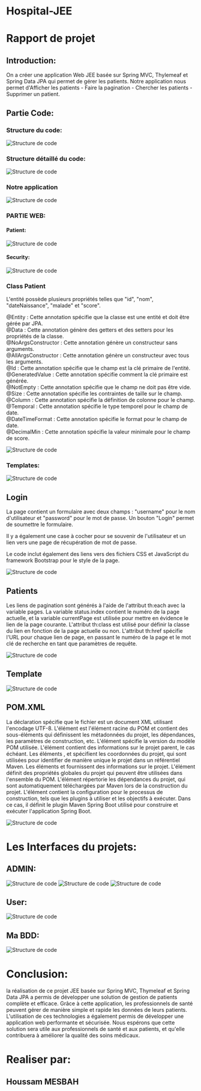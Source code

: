 # Hospital-JEE
<H1>Rapport de projet</H1>

<H2>Introduction:</H2>

On a créer une application Web JEE basée sur Spring MVC, Thylemeaf et Spring Data JPA qui permet de gérer les patients.
Notre application nous permet d'Afficher les patients - Faire la pagination - Chercher les patients - Supprimer un patient.


<H2>Partie Code:</H2>

<H3>Structure du code:</H3>

![Structure de code](g1.png)

<H3>Structure détaillé du code:</H3>

![Structure de code](g2.png)

<H3>Notre application</H3>

![Structure de code](g3.png)

<H3>PARTIE WEB: </H3>

<H4>Patient:</H4>

![Structure de code](g4.png)

<H4>Security:</H4>

![Structure de code](g5.png)


<H3>Class Patient</H3>

 L'entité possède plusieurs propriétés telles que "id", "nom", "dateNaissance", "malade" et "score".
 
@Entity : Cette annotation spécifie que la classe est une entité et doit être gérée par JPA.  
@Data : Cette annotation génère des getters et des setters pour les propriétés de la classe.  
@NoArgsConstructor : Cette annotation génère un constructeur sans arguments.  
@AllArgsConstructor : Cette annotation génère un constructeur avec tous les arguments.   
@Id : Cette annotation spécifie que le champ est la clé primaire de l'entité.  
@GeneratedValue : Cette annotation spécifie comment la clé primaire est générée.  
@NotEmpty : Cette annotation spécifie que le champ ne doit pas être vide.  
@Size : Cette annotation spécifie les contraintes de taille sur le champ.  
@Column : Cette annotation spécifie la définition de colonne pour le champ.  
@Temporal : Cette annotation spécifie le type temporel pour le champ de date.  
@DateTimeFormat : Cette annotation spécifie le format pour le champ de date.  
@DecimalMin : Cette annotation spécifie la valeur minimale pour le champ de score.  


![Structure de code](g6.png)

<H3>Templates:</H3>

![Structure de code](g7.png)

<H2>Login</H2>

La page contient un formulaire avec deux champs : "username" pour le nom d'utilisateur et "password" pour le mot de passe. Un bouton "Login" permet de soumettre le formulaire.

Il y a également une case à cocher pour se souvenir de l'utilisateur et un lien vers une page de récupération de mot de passe.

Le code inclut également des liens vers des fichiers CSS et JavaScript du framework Bootstrap pour le style de la page.

![Structure de code](g8.png)


<H2>Patients</H2>

 Les liens de pagination sont générés à l'aide de l'attribut th:each avec la variable pages. La variable status.index contient le numéro de la page actuelle, et la variable currentPage est utilisée pour mettre en évidence le lien de la page courante. L'attribut th:class est utilisé pour définir la classe du lien en fonction de la page actuelle ou non. L'attribut th:href spécifie l'URL pour chaque lien de page, en passant le numéro de la page et le mot clé de recherche en tant que paramètres de requête.
 
 
![Structure de code](g9.png)

<H2>Template</H2>

![Structure de code](g10.png)

<H2>POM.XML</H2>
La déclaration <?xml version="1.0" encoding="UTF-8"?> spécifie que le fichier est un document XML utilisant l'encodage UTF-8.  
L'élément <project> est l'élément racine du POM et contient des sous-éléments qui définissent les métadonnées du projet, les dépendances, les paramètres de construction, etc.   
L'élément <modelVersion> spécifie la version du modèle POM utilisée.  
L'élément <parent> contient des informations sur le projet parent, le cas échéant.  
Les éléments <groupId>, <artifactId> et <version> spécifient les coordonnées du projet, qui sont utilisées pour identifier de manière unique le projet dans un référentiel Maven.  
Les éléments <name> et <description> fournissent des informations sur le projet.  
L'élément <properties> définit des propriétés globales du projet qui peuvent être utilisées dans l'ensemble du POM.  
L'élément <dependencies> répertorie les dépendances du projet, qui sont automatiquement téléchargées par Maven lors de la construction du projet.  
L'élément <build> contient la configuration pour le processus de construction, tels que les plugins à utiliser et les objectifs à exécuter. Dans ce cas, il définit le plugin Maven Spring Boot utilisé pour construire et exécuter l'application Spring Boot.  

![Structure de code](g16.png)




<H1>Les Interfaces du projets:</H1>

<H2>ADMIN:</H2>

![Structure de code](g11.png)
![Structure de code](g12.png)
![Structure de code](g13.png)


<H2>User:</H2>

![Structure de code](g14.png)

<H2>Ma BDD:</H2>

![Structure de code](g15.png)

 <H1>Conclusion:</H1>
 
 la réalisation de ce projet JEE basée sur Spring MVC, Thymeleaf et Spring Data JPA a permis de développer une solution de gestion de patients complète et efficace. Grâce à cette application, les professionnels de santé peuvent gérer de manière simple et rapide les données de leurs patients.  
 L'utilisation de ces technologies a également permis de développer une application web performante et sécurisée. Nous espérons que cette solution sera utile aux professionnels de santé et aux patients, et qu'elle contribuera à améliorer la qualité des soins médicaux.
 
 <H1>Realiser par:</H1>
 <H2>Houssam MESBAH</H2>
 
 



 
 
















 
